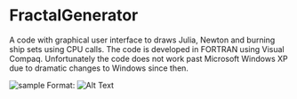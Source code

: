 # FractalGenerator
A code with graphical user interface to draws Julia, Newton and burning ship sets using CPU calls. The code is developed in FORTRAN using Visual Compaq. Unfortunately the code does not work past Microsoft Windows XP due to dramatic changes to Windows since then.

![sample](/images/example.png)
Format: ![Alt Text](url)
